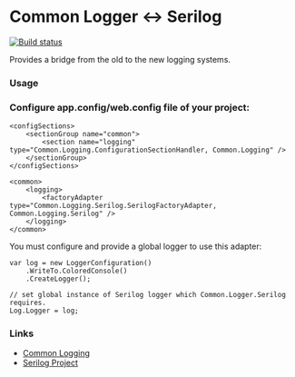Common Logger <-> Serilog
=====

[![Build status](https://ci.appveyor.com/api/projects/status/0t8oqa6n5bu2t3qa/branch/master?svg=true)](https://ci.appveyor.com/project/Jaben/common-logging-serilog/branch/master)

Provides a bridge from the old to the new logging systems.

### Usage

### Configure app.config/web.config file of your project:

```
<configSections>
	<sectionGroup name="common">
		<section name="logging" type="Common.Logging.ConfigurationSectionHandler, Common.Logging" />
	</sectionGroup>
</configSections>

<common>
	<logging>
  		<factoryAdapter type="Common.Logging.Serilog.SerilogFactoryAdapter, Common.Logging.Serilog" />
	</logging>
</common>
```

You must configure and provide a global logger to use this adapter:

```
var log = new LoggerConfiguration()
    .WriteTo.ColoredConsole()
    .CreateLogger();

// set global instance of Serilog logger which Common.Logger.Serilog requires.
Log.Logger = log;
```

### Links

* [Common Logging](http://netcommon.sourceforge.net/ "Common Infrastructure Libraries for .NET")
* [Serilog Project](http://serilog.net/ "Serilog")
